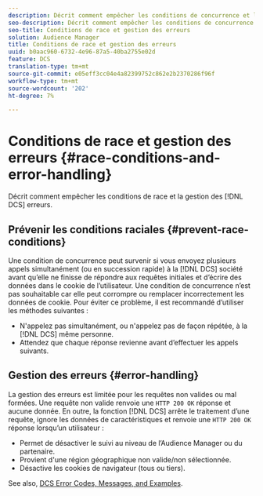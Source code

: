 ```yaml
---
description: Décrit comment empêcher les conditions de concurrence et la gestion des erreurs DCS.
seo-description: Décrit comment empêcher les conditions de concurrence et la gestion des erreurs DCS.
seo-title: Conditions de race et gestion des erreurs
solution: Audience Manager
title: Conditions de race et gestion des erreurs
uuid: b0aac960-6732-4e96-87a5-40ba2755e02d
feature: DCS
translation-type: tm+mt
source-git-commit: e05eff3cc04e4a82399752c862e2b2370286f96f
workflow-type: tm+mt
source-wordcount: '202'
ht-degree: 7%

---
```



# Conditions de race et gestion des erreurs {#race-conditions-and-error-handling}

Décrit comment empêcher les conditions de race et la gestion des [!DNL DCS] erreurs.

## Prévenir les conditions raciales {#prevent-race-conditions}

Une condition de concurrence peut survenir si vous envoyez plusieurs appels simultanément (ou en succession rapide) à la [!DNL DCS] société avant qu’elle ne finisse de répondre aux requêtes initiales et d’écrire des données dans le cookie de l’utilisateur. Une condition de concurrence n’est pas souhaitable car elle peut corrompre ou remplacer incorrectement les données de cookie. Pour éviter ce problème, il est recommandé d’utiliser les méthodes suivantes :

* N&#39;appelez pas simultanément, ou n&#39;appelez pas de façon répétée, à la [!DNL DCS] même personne.
* Attendez que chaque réponse revienne avant d’effectuer les appels suivants.

## Gestion des erreurs {#error-handling}

La gestion des erreurs est limitée pour les requêtes non valides ou mal formées. Une requête non valide renvoie une `HTTP 200 OK` réponse et aucune donnée. En outre, la fonction [!DNL DCS] arrête le traitement d’une requête, ignore les données de caractéristiques et renvoie une `HTTP 200 OK` réponse lorsqu’un utilisateur :

* Permet de désactiver le suivi au niveau de l’Audience Manager ou du partenaire.
* Provient d&#39;une région géographique non valide/non sélectionnée.
* Désactive les cookies de navigateur (tous ou tiers).

See also, [DCS Error Codes, Messages, and Examples](../../../api/dcs-intro/dcs-api-reference/dcs-error-codes.md).